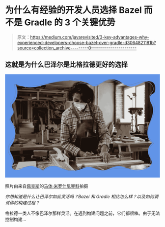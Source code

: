 # 为什么有经验的开发人员选择 Bazel 而不是 Gradle 的 3 个关键优势

> 原文：<https://medium.com/javarevisited/3-key-advantages-why-experienced-developers-choose-bazel-over-gradle-d3064821181b?source=collection_archive---------0----------------------->

## 这就是为什么巴泽尔是比格拉德更好的选择

![](img/5ebc5da1dbb3cbf62a9a147eaf57768a.png)

照片由来自[佩克斯](https://www.pexels.com/photo/wood-man-person-people-6791546/?utm_content=attributionCopyText&utm_medium=referral&utm_source=pexels)的[马体·米罗什尼琴科](https://www.pexels.com/@tima-miroshnichenko?utm_content=attributionCopyText&utm_medium=referral&utm_source=pexels)拍摄

*你想知道是什么让巴泽尔如此灵活吗？Bazel 和 Gradle 相比怎么样？以及如何调试你的构建过程？*

格拉德一类人不像巴泽尔那样灵活。在遇到构建问题之前，它们都很棒。由于无法控制构建…